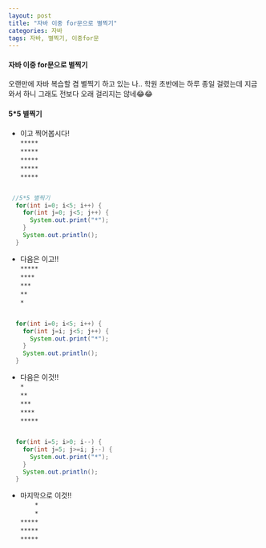 ```yaml
---
layout: post
title: "자바 이중 for문으로 별찍기"
categories: 자바
tags: 자바, 별찍기, 이중for문
---
```


#### 자바 이중 for문으로 별찍기
오랜만에 자바 복습할 겸 별찍기 하고 있는 나.. 학원 초반에는 하루 종일 걸렸는데 지금와서 하니 그래도 전보다 오래 걸리지는 않네😂😂

#### 5*5 별찍기

- 이고 찍어봅시다!<br>
`*****`<br>
`*****`<br>
`*****`<br>
`*****`<br>
`*****`<br>


```java

 //5*5 별찍기
  for(int i=0; i<5; i++) {
    for(int j=0; j<5; j++) {
      System.out.print("*");
    }
    System.out.println();
  }

```

- 다음은 이고!!<br>
`*****`<br>
`****`<br>
`***`<br>
`**`<br>
`*`<br>

```java

  for(int i=0; i<5; i++) {
    for(int j=i; j<5; j++) {
      System.out.print("*");
    }
    System.out.println();
  }

```

- 다음은 이것!!<br>
`*`<br>
`**`<br>
`***`<br>
`****`<br>
`*****`<br>

```java

  for(int i=5; i>0; i--) {
    for(int j=5; j>=i; j--) {
      System.out.print("*");
    }
    System.out.println();
  }

```

- 마지막으로 이것!!<br>
`    *`<br>
`    *`<br>
`*****`<br>
`*****`<br>
`*****`<br>
